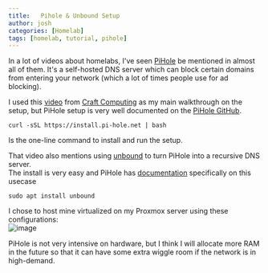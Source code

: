 ```yaml
---
title:   Pihole & Unbound Setup
author: josh
categories: [Homelab]
tags: [homelab, tutorial, pihole]
---
```


In a lot of videos about homelabs, I've seen [PiHole](https://pi-hole.net/) be mentioned in almost all of them. It's a self-hosted DNS server which can block certain domains from entering your network (which a lot of times people use for ad blocking).  



I used this [video](https://www.youtube.com/watch?v=FnFtWsZ8IP0) from [Craft Computing](https://www.youtube.com/@CraftComputing) as my main walkthrough on the setup, but PiHole setup is very well documented on the [PiHole GitHub](https://github.com/pi-hole/pi-hole/#one-step-automated-install).  

```
curl -sSL https://install.pi-hole.net | bash
```  
Is the one-line command to install and run the setup.  

That video also mentions using [unbound](https://github.com/NLnetLabs/unbound) to turn PiHole into a recursive DNS server.  
The install is very easy and PiHole has [documentation](https://docs.pi-hole.net/guides/dns/unbound/?h=unbound) specifically on this usecase  

```
sudo apt install unbound
```

I chose to host mine virtualized on my Proxmox server using these configurations:  
![image](https://github.com/gaviolajosh/blog/assets/44041134/38b600d8-2387-4444-ad17-6b97a6453c20)  

PiHole is not very intensive on hardware, but I think I will allocate more RAM in the future so that it can have some extra wiggle room if the network is in high-demand.  

